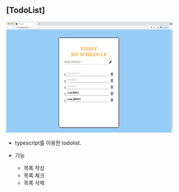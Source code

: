 ## [TodoList]

<img src="./image/todolist.png" width="450px" height="300px"><img/><br/>

- typescript를 이용한 todolist.<br>
- 기능

  - 목록 작성
  - 목록 체크
  - 목록 삭제
